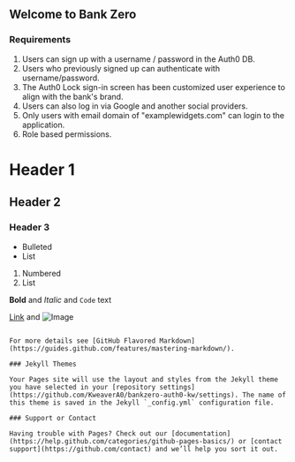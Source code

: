 ## Welcome to Bank Zero

### Requirements

1. Users can sign up with a username / password in the Auth0 DB.
2. Users who previously signed up can authenticate with username/password.
3. The Auth0 Lock sign-in screen has been customized user experience to align with the bank's brand.
4. Users can also log in via Google and another social providers.
5. Only users with email domain of "examplewidgets.com" can login to the application.
6. Role based permissions.

# Header 1
## Header 2
### Header 3

- Bulleted
- List

1. Numbered
2. List

**Bold** and _Italic_ and `Code` text

[Link](url) and ![Image](src)
```

For more details see [GitHub Flavored Markdown](https://guides.github.com/features/mastering-markdown/).

### Jekyll Themes

Your Pages site will use the layout and styles from the Jekyll theme you have selected in your [repository settings](https://github.com/KweaverA0/bankzero-auth0-kw/settings). The name of this theme is saved in the Jekyll `_config.yml` configuration file.

### Support or Contact

Having trouble with Pages? Check out our [documentation](https://help.github.com/categories/github-pages-basics/) or [contact support](https://github.com/contact) and we’ll help you sort it out.
